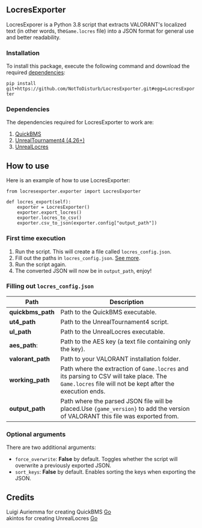 ## LocresExporter
LocresExporer is a Python 3.8 script that extracts VALORANT's localized text (in other words, the`Game.locres` file) into a JSON format for  general use and better readability.
### Installation
To install this package, execute the following command and download the required [dependencies](#dependencies):

`pip install git+https://github.com/NotToDisturb/LocresExporter.git#egg=LocresExporter`
### Dependencies
The dependencies required for LocresExporter to work are:
1. [QuickBMS](http://aluigi.altervista.org/papers/quickbms.zip)
2. [UnrealTournament4 (4.26+)](https://zenhax.com/download/file.php?id=12861)
3. [UnrealLocres](https://github.com/akintos/UnrealLocres)
## How to use
Here is an example of how to use LocresExporter:
```
from locresexporter.exporter import LocresExporter

def locres_export(self):
    exporter = LocresExporter()
    exporter.export_locres()
    exporter.locres_to_csv()
    exporter.csv_to_json(exporter.config["output_path"])
```
### First time execution
1. Run the script. This will create a file called `locres_config.json`.
2. Fill out the paths in `locres_config.json`. [See more](#filling-out-locres_configjson).
3. Run the script again.
4. The converted JSON will now be in `output_path`, enjoy!
### Filling out `locres_config.json`
|Path             |Description|
|-----------------|-----------|
|**quickbms_path**|Path to the QuickBMS executable.|
|**ut4_path**     |Path to the UnrealTournament4 script.|
|**ul_path**      |Path to the UnrealLocres executable.|
|**aes_path**:    |Path to the AES key (a text file containing only the key).|
|**valorant_path**|Path to your VALORANT installation folder.|
|**working_path** |Path where the extraction of `Game.locres` and its parsing to CSV will take place. The `Game.locres` file will not be kept after the execution ends.|
|**output_path**  |Path where the parsed JSON file will be placed.Use `{game_version}` to add the version of VALORANT this file was exported from.|
### Optional arguments
There are two additional arguments:
- `force_overwrite`: **False** by default. Toggles whether the script will overwrite a previously exported JSON.
- `sort_keys`: **False** by default. Enables sorting the keys when exporting the JSON.
## Credits
Luigi Auriemma for creating QuickBMS [Go](https://aluigi.altervista.org/)  
akintos for creating UnrealLocres [Go](https://zenhax.com/viewtopic.php?t=1022&start=40)